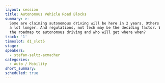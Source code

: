 ```yaml
---
layout: session
title: Autonomous Vehicle Road Blocks
summary: >-
  Some are claiming autonomous driving will be here in 2 years. Others say it’s
  a lot longer. And regulations, not tech may be the deciding factor. What is
  the roadmap to autonomous driving and who will get where when?
track: '1'
timeslot: d1_slot5
stage:
speakers:
  - stefan-seltz-axmacher
categories:
  - Auto / Mobility
short_summary:
scheduled: true
---
```


